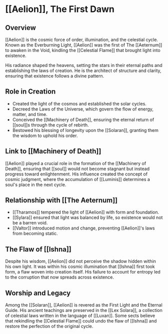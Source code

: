 # [[Aelion]], The First Dawn

## Overview
[[Aelion]] is the cosmic force of order, illumination, and the celestial cycle. Known as the Everburning Light, [[Aelion]] was the first of The [[Aeternum]] to awaken in the Void, kindling the [[Celestial Flame]] that brought light into existence.

His radiance shaped the heavens, setting the stars in their eternal paths and establishing the laws of creation. He is the architect of structure and clarity, ensuring that existence follows a divine pattern.

## Role in Creation
- Created the light of the cosmos and established the solar cycles.
- Decreed the Laws of the Universe, which govern the flow of energy, matter, and time.
- Conceived the [[Machinery of Death]], ensuring the eternal return of [[soul]]s through the cycle of rebirth.
- Bestowed his blessing of longevity upon the [[Solaran]], granting them the wisdom to uphold his order.

## Link to [[Machinery of Death]]
[[Aelion]] played a crucial role in the formation of the [[Machinery of Death]], ensuring that [[soul]] would not become stagnant but instead progress toward enlightenment. His influence created the concept of cosmic judgment, where the accumulation of [[Luminis]] determines a soul's place in the next cycle.

## Relationship with [[The Aeternum]]
- [[Tharamos]] tempered the light of [[Aelion]] with form and foundation.
- [[Sylara]] ensured that light was balanced by life, so existence would not be a barren void.
- [[Valtor]] introduced motion and change, preventing [[Aelion]]'s laws from becoming static.

## The Flaw of [[Ishna]]
Despite his wisdom, [[Aelion]] did not perceive the shadow hidden within his own light. It was within his cosmic illumination that [[Ishna]] first took form, a flaw woven into creation itself. His failure to account for entropy led to the corruption that now spreads across existence.

## Worship and Legacy
Among the [[Solaran]], [[Aelion]] is revered as the First Light and the Eternal Guide. His ancient teachings are preserved in the [[Lex Solara]], a collection of celestial laws written in the language of [[Luxan]]. Some sects believe that rekindling the [[Celestial Flame]] could undo the flaw of [[Ishna]] and restore the perfection of the original cycle.
